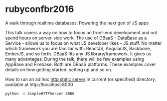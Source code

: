 # rubyconfbr2016
A walk through realtime databases: Powering the next gen of JS apps

This talk covers a way on how to focus on front-end development and not spend hours on server-side work. The use of DBaaS - DataBase as a Service - allows us to focus on what JS developer likes - JS stuff. No matter which framework you are familiar with: ReactJS, AngularJS, Backbone, EmberJS, and so forth. DBaaS fits any JS library/framework. It gives us many advantages. During the talk, there will be few examples using AppBase and Firebase. Both are DBaaS platforms. These examples cover details on how getting started, setting up and so on.


How to run an ad hoc [http static server](https://gist.github.com/willurd/5720255) in current (or specified) directory, available at http://localhost:8000

```sh
python -m SimpleHTTPServer 8000
```
